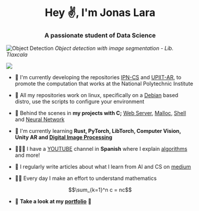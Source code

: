 <h1 align="center">Hey ✌, I'm Jonas Lara</h1>
<h3 align="center">A passionate student of Data Science</h3>


![Object Detection](./Sources/ComputerVision.gif)
_Object detection with image segmentation - Lib. Tlaxcala_

![](https://komarev.com/ghpvc/?username=Jonas-Lara)

- 🔭 I'm currently developing the repositories [IPN-CS](https://github.com/Jonas-Lara/IPN-CS) and [UPIIT-AR](https://github.com/Jonas-Lara/UPIIT-AR), to promote the computation that works at the National Polytechnic Institute 

- 🐧 All my repositories work on linux, specifically on a [Debian](https://www.debian.org/index.html) based distro, use the scripts to configure your environment

- 🎥 Behind the scenes in **my projects with C;** [Web Server](https://github.com/Jonas-Lara/Web-Server), [Malloc](https://github.com/Jonas-Lara/Malloc), [Shell](https://github.com/Jonas-Lara/IPN-CS/tree/master/16.-Llamadas-al-Sistema/ConstruyeUnShell) and [Neural Network](https://github.com/Jonas-Lara/NN-C) 

- 🌱 I'm currently learning **Rust, PyTorch, LibTorch, Computer Vision, Unity AR and [Digital Image Processing](https://github.com/Jonas-Lara/DIP)**

- 🙋🏽‍♂️ I have a [YOUTUBE](https://www.youtube.com/@Jonas-1ara) channel in **Spanish** where I explain [algorithms](https://github.com/Jonas-Lara/Rock-Lee) and more!

- 📝 I regularly write articles about what I learn from AI and CS on [medium](https://medium.com/@jonas_lara)

- ✍🏽 Every day I make an effort to understand mathematics

$$\sum_{k=1}^n c = nc$$

- 👀 **Take a look at my [portfolio](https://jonas-lara.github.io/Portfolio-AI/)** 💼

